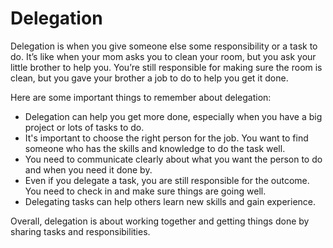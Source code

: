 # Delegation

Delegation is when you give someone else some responsibility or a task to do. It’s like when your mom asks you to clean your room, but you ask your little brother to help you. You’re still responsible for making sure the room is clean, but you gave your brother a job to do to help you get it done. 

Here are some important things to remember about delegation:
- Delegation can help you get more done, especially when you have a big project or lots of tasks to do.
- It's important to choose the right person for the job. You want to find someone who has the skills and knowledge to do the task well.
- You need to communicate clearly about what you want the person to do and when you need it done by.
- Even if you delegate a task, you are still responsible for the outcome. You need to check in and make sure things are going well.
- Delegating tasks can help others learn new skills and gain experience. 

Overall, delegation is about working together and getting things done by sharing tasks and responsibilities.
